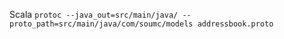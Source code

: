 Scala
`protoc --java_out=src/main/java/ --proto_path=src/main/java/com/soumc/models addressbook.proto`
